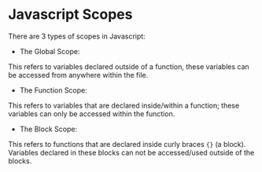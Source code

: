 # Javascript Scopes

There are 3 types of scopes in Javascript:
* The Global Scope:

This refers to variables declared outside of a function, these variables can be accessed from anywhere within the file.
* The Function Scope:

This refers to variables that are declared inside/within a function; these variables can only be accessed within the function.
* The Block Scope:

This refers to functions that are declared inside curly braces `{}` (a block).
Variables declared in these blocks can not be accessed/used outside of the blocks.
